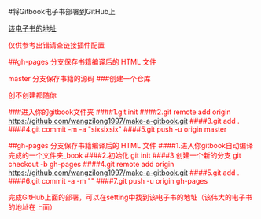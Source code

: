 #将Gitbook电子书部署到GitHub上





[该电子书的地址](https://wangzilong1997.github.io/make-a-gitbook/)





<font color="red">仅供参考出错请查链接插件配置<font>

##gh-pages 分支保存书籍编译后的 HTML 文件 

master 分支保存书籍的源码
###创建一个仓库

创不创建都随你

###进入你的gitbook文件夹
####1.git init
####2.git remote add origin https://github.com/wangzilong1997/make-a-gitbook.git
####3.git add .
####4.git commit -m -a "sixsixsix"
####5.git push -u origin master

##gh-pages 分支保存书籍编译后的 HTML 文件 
####1.进入你gitbook自动编译完成的一个文件夹_book
####2.初始化 git init
####3.创建一个新的分支 git checkout -b gh-pages
####4.git remote add origin https://github.com/wangzilong1997/make-a-gitbook.git
####5.git add .
####6.git commit -a -m ""
####7.git push -u origin gh-pages


完成GitHub上面的部署，可以在setting中找到该电子书的地址（该伟大的电子书的地址在上面）

